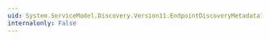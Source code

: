 ```yaml
---
uid: System.ServiceModel.Discovery.Version11.EndpointDiscoveryMetadata11
internalonly: False
---
```

